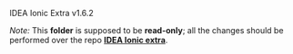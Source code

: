 IDEA Ionic Extra v1.6.2

*Note:* This **folder** is supposed to be **read-only**; all the changes should be performed over the repo **[IDEA Ionic extra](htps://github.com/uatisdeproblem/IDEA-Ionic-extra)**.
